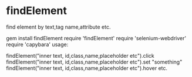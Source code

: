# findElement
find element by text,tag name,attribute etc.

gem install findElement
require 'findElement'
require 'selenium-webdriver'
require 'capybara'
usage:

findElement("inner text, id,class,name,placeholder etc").click
findElement("inner text, id,class,name,placeholder etc").set "something"
findElement("inner text, id,class,name,placeholder etc").hover etc.
